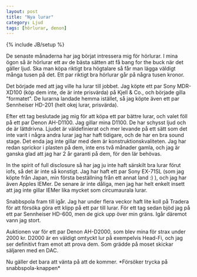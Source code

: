```yaml
---
layout: post
title: "Nya lurar"
category: Ljud
tags: [hörlurar, denon]
---
```

{% include JB/setup %}

De senaste månaderna har jag börjat intressera mig för hörlurar. I mina ögon så är hörlurar ett av de bästa sätten att få bang for the buck när det gäller ljud. Ska man köpa riktigt bra högtalare så får man lägga väldigt många tusen på det. Ett par riktigt bra hörlurar går på några tusen kronor.

Det började med att jag ville ha lurar till jobbet. Jag köpte ett par Sony MDR-XD100 (köp dem inte, de är inte prisvärda) på Kjell & Co., och började gilla "formatet". De lurarna landade hemma istället, så jag köpte även ett par Sennheiser HD-201 (helt okej lurar, prisvärda). 

Efter ett tag beslutade jag mig för att köpa ett par bättre lurar, och valet föll på ett par Denon AH-D1100. Jag gillar mina D1100. De har schysst ljud och de är lättdrivna. Ljudet är väldefinierat och mer levande på ett sätt som det inte varit i några andra lurar jag har haft tidigare, och de har en bra sound stage. Det enda jag inte gillar med dem är konstruktionskvaliteten. Jag har redan sprickor i plasten på dem, inte ens två månader gamla, och jag är ganska glad att jag har 2 år garanti på dem, för den lär behövas.

In the spirit of full disclosure så har jag ju inte haft särskilt bra lurar förut iofs, så det är inte så konstigt. Jag har haft ett par Sony EX-71SL (som jag köpte från Japan, min första beställning från ett annat land :) ), och jag har även Apples IEMer. De senare är inte dåliga, men jag har helt enkelt insett att jag inte gillar IEMer lika mycket som circumaurala lurar.

Snabbspola fram till igår. Jag har under flera veckor haft lite koll på Tradera för att försöka göra ett klipp på ett par till lurar. För ett tag sedan bjöd jag på ett par Sennheiser HD-600, men de gick upp över min gräns. Igår däremot vann jag stort.

Auktionen var för ett par Denon AH-D2000, som blev mina för strax under 2000 kr. D2000 är en väldigt omtyckt lur på exempelvis Head-Fi, och jag ser definitivt fram emot att prova dem. Som grädde på moset skickar säljaren med en DAC.

Nu gäller det bara att vänta på att de kommer. \*Försöker trycka på snabbspola-knappen\*